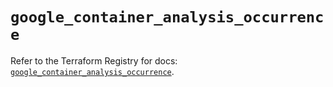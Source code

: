 # `google_container_analysis_occurrence`

Refer to the Terraform Registry for docs: [`google_container_analysis_occurrence`](https://registry.terraform.io/providers/hashicorp/google/6.36.1/docs/resources/container_analysis_occurrence).
